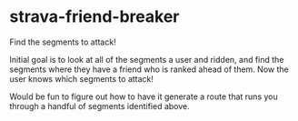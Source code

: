 # strava-friend-breaker
Find the segments to attack!


Initial goal is to look at all of the segments a user and ridden, and find the segments where they have a friend who is ranked ahead of them. Now the user knows which segments to attack!

Would be fun to figure out how to have it generate a route that runs you through a handful of segments identified above.
